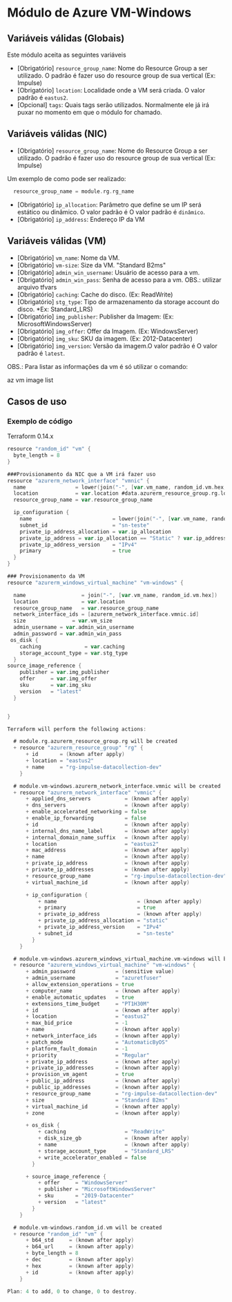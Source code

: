 # Módulo de Azure VM-Windows
## Variáveis válidas (Globais)
Este módulo aceita as seguintes variáveis
* [Obrigatório] `resource_group_name`: Nome do Resource Group a ser utilizado. O padrão é fazer uso do resource group de sua vertical (Ex: Impulse)
* [Obrigatório] `location`: Localidade onde a VM será criada. O valor padrão é `eastus2`.
* [Opcional] `tags`: Quais tags serão utilizados. Normalmente ele já irá puxar no momento em que o módulo for chamado.

## Variáveis válidas (NIC)
* [Obrigatório] `resource_group_name`: Nome do Resource Group a ser utilizado. O padrão é fazer uso do resource group de sua vertical (Ex: Impulse)

Um exemplo de como pode ser realizado:
``` Go
  resource_group_name = module.rg.rg_name
```

* [Obrigatório] `ip_allocation`: Parâmetro que define se um IP será estático ou dinâmico. O valor padrão é O valor padrão é `dinâmico`.
* [Obrigatório] `ip_address`: Endereço IP da VM 

## Variáveis válidas (VM)

* [Obrigatório] `vm_name`: Nome da VM.
* [Obrigatório] `vm-size`: Size da VM. "Standard B2ms"
* [Obrigatório] `admin_win_username`: Usuário de acesso para a vm.
* [Obrigatório] `admin_win_pass`: Senha de acesso para a vm. OBS.: utilizar arquivo tfvars 
* [Obrigatório] `caching`: Cache do disco. (Ex: ReadWrite) 
* [Obrigatório] `stg_type`: Tipo de armazenamento da storage account do disco. *Ex: Standard_LRS) 
* [Obrigatório] `img_publisher`: Publisher da Imagem: (Ex: MicrosoftWindowsServer)
* [Obrigatório] `img_offer`: Offer da Imagem. (Ex: WindowsServer) 
* [Obrigatório] `img_sku`: SKU da imagem. (Ex: 2012-Datacenter)  
* [Obrigatório] `img_version`: Versão da imagem.O valor padrão é O valor padrão é `latest`. 


OBS.: Para listar as informações da vm é só utilizar o comando:

az vm image list

## Casos de uso
### Exemplo de código
Terraform 0.14.x
``` Go
resource "random_id" "vm" {
  byte_length = 8
}

###Provisionamento da NIC que a VM irá fazer uso
resource "azurerm_network_interface" "vmnic" {
  name                = lower(join("-", [var.vm_name, random_id.vm.hex, "nic"]))
  location            = var.location #data.azurerm_resource_group.rg.location
  resource_group_name = var.resource_group_name

  ip_configuration {
    name                          = lower(join("-", [var.vm_name, random_id.vm.hex, "nic", "config"]))
    subnet_id                     = "sn-teste"
    private_ip_address_allocation = var.ip_allocation
    private_ip_address = var.ip_allocation == "Static" ? var.ip_address : null
    private_ip_address_version    = "IPv4"
    primary                       = true
  }
}

### Provisionamento da VM
resource "azurerm_windows_virtual_machine" "vm-windows" {

  name                  = join("-", [var.vm_name, random_id.vm.hex])
  location              = var.location 
  resource_group_name   = var.resource_group_name
  network_interface_ids = [azurerm_network_interface.vmnic.id]
  size               = var.vm_size
  admin_username = var.admin_win_username
  admin_password = var.admin_win_pass
 os_disk {
    caching              = var.caching
    storage_account_type = var.stg_type
  }
source_image_reference {
    publisher = var.img_publisher
    offer     = var.img_offer
    sku       = var.img_sku
    version   = "latest"
  }


}
```

``` Go
Terraform will perform the following actions:

  # module.rg.azurerm_resource_group.rg will be created
  + resource "azurerm_resource_group" "rg" {
      + id       = (known after apply)
      + location = "eastus2"
      + name     = "rg-impulse-datacollection-dev"
    }

  # module.vm-windows.azurerm_network_interface.vmnic will be created
  + resource "azurerm_network_interface" "vmnic" {
      + applied_dns_servers           = (known after apply)
      + dns_servers                   = (known after apply)
      + enable_accelerated_networking = false
      + enable_ip_forwarding          = false
      + id                            = (known after apply)
      + internal_dns_name_label       = (known after apply)
      + internal_domain_name_suffix   = (known after apply)
      + location                      = "eastus2"
      + mac_address                   = (known after apply)
      + name                          = (known after apply)
      + private_ip_address            = (known after apply)
      + private_ip_addresses          = (known after apply)
      + resource_group_name           = "rg-impulse-datacollection-dev"
      + virtual_machine_id            = (known after apply)

      + ip_configuration {
          + name                          = (known after apply)
          + primary                       = true
          + private_ip_address            = (known after apply)
          + private_ip_address_allocation = "static"
          + private_ip_address_version    = "IPv4"
          + subnet_id                     = "sn-teste"
        }
    }

  # module.vm-windows.azurerm_windows_virtual_machine.vm-windows will be created
  + resource "azurerm_windows_virtual_machine" "vm-windows" {
      + admin_password             = (sensitive value)
      + admin_username             = "azuretfuser"
      + allow_extension_operations = true
      + computer_name              = (known after apply)
      + enable_automatic_updates   = true
      + extensions_time_budget     = "PT1H30M"
      + id                         = (known after apply)
      + location                   = "eastus2"
      + max_bid_price              = -1
      + name                       = (known after apply)
      + network_interface_ids      = (known after apply)
      + patch_mode                 = "AutomaticByOS"
      + platform_fault_domain      = -1
      + priority                   = "Regular"
      + private_ip_address         = (known after apply)
      + private_ip_addresses       = (known after apply)
      + provision_vm_agent         = true
      + public_ip_address          = (known after apply)
      + public_ip_addresses        = (known after apply)
      + resource_group_name        = "rg-impulse-datacollection-dev"
      + size                       = "Standard B2ms"
      + virtual_machine_id         = (known after apply)
      + zone                       = (known after apply)

      + os_disk {
          + caching                   = "ReadWrite"
          + disk_size_gb              = (known after apply)
          + name                      = (known after apply)
          + storage_account_type      = "Standard_LRS"
          + write_accelerator_enabled = false
        }

      + source_image_reference {
          + offer     = "WindowsServer"
          + publisher = "MicrosoftWindowsServer"
          + sku       = "2019-Datacenter"
          + version   = "latest"
        }
    }

  # module.vm-windows.random_id.vm will be created
  + resource "random_id" "vm" {
      + b64_std     = (known after apply)
      + b64_url     = (known after apply)
      + byte_length = 8
      + dec         = (known after apply)
      + hex         = (known after apply)
      + id          = (known after apply)
    }

Plan: 4 to add, 0 to change, 0 to destroy.
```

